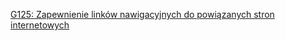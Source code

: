 [G125: Zapewnienie linków nawigacyjnych do powiązanych stron internetowych](https://www.w3.org/TR/WCAG20-TECHS/G125.html)